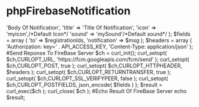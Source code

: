 # phpFirebaseNotification

<?php

#API access key from Google API's Console
    define( 'API_ACCESS_KEY', 'YOUR-SERVER-API-ACCESS-KEY-GOES-HERE' );
    $registrationIds = $_GET['id'];

#prep the bundle
     $msg = array
          (
		'body' 	=> 'Body  Of Notification',
		'title'	=> 'Title Of Notification',
             	'icon'	=> 'myicon',/*Default Icon*/
              	'sound' => 'mySound'/*Default sound*/
          );

	$fields = array
			(
				'to'		=> $registrationIds,
				'notification'	=> $msg
			);
	
	
	$headers = array
			(
				'Authorization: key=' . API_ACCESS_KEY,
				'Content-Type: application/json'
			);

#Send Reponse To FireBase Server	
		$ch = curl_init();
		curl_setopt( $ch,CURLOPT_URL, 'https://fcm.googleapis.com/fcm/send' );
		curl_setopt( $ch,CURLOPT_POST, true );
		curl_setopt( $ch,CURLOPT_HTTPHEADER, $headers );
		curl_setopt( $ch,CURLOPT_RETURNTRANSFER, true );
		curl_setopt( $ch,CURLOPT_SSL_VERIFYPEER, false );
		curl_setopt( $ch,CURLOPT_POSTFIELDS, json_encode( $fields ) );
		$result = curl_exec($ch );
		curl_close( $ch );

#Echo Result Of FireBase Server
echo $result;
